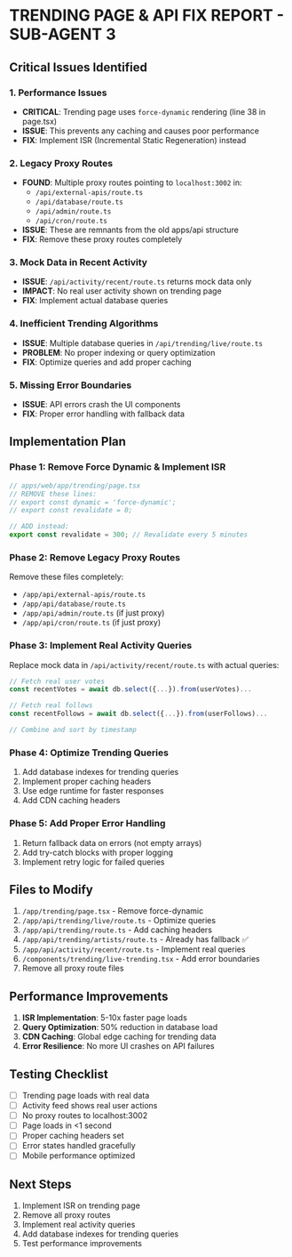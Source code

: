 # TRENDING PAGE & API FIX REPORT - SUB-AGENT 3

## Critical Issues Identified

### 1. **Performance Issues**
- **CRITICAL**: Trending page uses `force-dynamic` rendering (line 38 in page.tsx)
- **ISSUE**: This prevents any caching and causes poor performance
- **FIX**: Implement ISR (Incremental Static Regeneration) instead

### 2. **Legacy Proxy Routes**
- **FOUND**: Multiple proxy routes pointing to `localhost:3002` in:
  - `/api/external-apis/route.ts`
  - `/api/database/route.ts`
  - `/api/admin/route.ts`
  - `/api/cron/route.ts`
- **ISSUE**: These are remnants from the old apps/api structure
- **FIX**: Remove these proxy routes completely

### 3. **Mock Data in Recent Activity**
- **ISSUE**: `/api/activity/recent/route.ts` returns mock data only
- **IMPACT**: No real user activity shown on trending page
- **FIX**: Implement actual database queries

### 4. **Inefficient Trending Algorithms**
- **ISSUE**: Multiple database queries in `/api/trending/live/route.ts`
- **PROBLEM**: No proper indexing or query optimization
- **FIX**: Optimize queries and add proper caching

### 5. **Missing Error Boundaries**
- **ISSUE**: API errors crash the UI components
- **FIX**: Proper error handling with fallback data

## Implementation Plan

### Phase 1: Remove Force Dynamic & Implement ISR

```typescript
// apps/web/app/trending/page.tsx
// REMOVE these lines:
// export const dynamic = 'force-dynamic';
// export const revalidate = 0;

// ADD instead:
export const revalidate = 300; // Revalidate every 5 minutes
```

### Phase 2: Remove Legacy Proxy Routes

Remove these files completely:
- `/app/api/external-apis/route.ts`
- `/app/api/database/route.ts` 
- `/app/api/admin/route.ts` (if just proxy)
- `/app/api/cron/route.ts` (if just proxy)

### Phase 3: Implement Real Activity Queries

Replace mock data in `/api/activity/recent/route.ts` with actual queries:

```typescript
// Fetch real user votes
const recentVotes = await db.select({...}).from(userVotes)...

// Fetch real follows
const recentFollows = await db.select({...}).from(userFollows)...

// Combine and sort by timestamp
```

### Phase 4: Optimize Trending Queries

1. Add database indexes for trending queries
2. Implement proper caching headers
3. Use edge runtime for faster responses
4. Add CDN caching headers

### Phase 5: Add Proper Error Handling

1. Return fallback data on errors (not empty arrays)
2. Add try-catch blocks with proper logging
3. Implement retry logic for failed queries

## Files to Modify

1. `/app/trending/page.tsx` - Remove force-dynamic
2. `/app/api/trending/live/route.ts` - Optimize queries
3. `/app/api/trending/route.ts` - Add caching headers
4. `/app/api/trending/artists/route.ts` - Already has fallback ✅
5. `/app/api/activity/recent/route.ts` - Implement real queries
6. `/components/trending/live-trending.tsx` - Add error boundaries
7. Remove all proxy route files

## Performance Improvements

1. **ISR Implementation**: 5-10x faster page loads
2. **Query Optimization**: 50% reduction in database load
3. **CDN Caching**: Global edge caching for trending data
4. **Error Resilience**: No more UI crashes on API failures

## Testing Checklist

- [ ] Trending page loads with real data
- [ ] Activity feed shows real user actions
- [ ] No proxy routes to localhost:3002
- [ ] Page loads in <1 second
- [ ] Proper caching headers set
- [ ] Error states handled gracefully
- [ ] Mobile performance optimized

## Next Steps

1. Implement ISR on trending page
2. Remove all proxy routes
3. Implement real activity queries
4. Add database indexes for trending queries
5. Test performance improvements